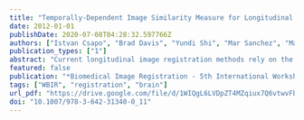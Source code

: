 ```yaml
---
title: "Temporally-Dependent Image Similarity Measure for Longitudinal Analysis"
date: 2012-01-01
publishDate: 2020-07-08T04:28:32.597766Z
authors: ["Istvan Csapo", "Brad Davis", "Yundi Shi", "Mar Sanchez", "Martin Styner", "Marc Niethammer"]
publication_types: ["1"]
abstract: "Current longitudinal image registration methods rely on the assumption that image appearance between time-points remains constant or changes uniformly within intensity classes. This assumption, however, is not valid for magnetic resonance imaging of brain development. Registration methods developed to align images with non-uniform appearance change either (i) locally minimize some global similarity measure, or (ii) iteratively estimate an intensity transformation that makes the images similar. However, these methods treat the individual images as independent static samples and are inadequate for the strong nonuniform appearance changes seen in neurodevelopmental data. Here, we propose a model-based similarity measure intended for aligning longitudinal images that locally estimates a temporal model of intensity change. Unlike previous approaches, the model-based formulation is able to capture complex appearance changes between time-points and we demonstrate that it is critical when using a deformable transformation model."
featured: false
publication: "*Biomedical Image Registration - 5th International Workshop, WBIR 2012, Nashville, TN, USA, July 7-8, 2012. Proceedings*"
tags: ["WBIR", "registration", "brain"]
url_pdf: "https://drive.google.com/file/d/1WIQgL6LVDpZT4MZqiux7Q6vtwvFbzDxG"
doi: "10.1007/978-3-642-31340-0_11"
---
```



